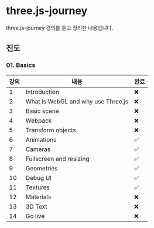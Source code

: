 # three.js-journey
three.js-journey 강의를 듣고 정리한 내용입니다.

## 진도
### 01. Basics
| 강의  | 내용                                 | 완료  |
|-----|------------------------------------|-----|
| 1   | Introduction                       | ❌   |
| 2   | What is WebGL and why use Three.js | ❌   |
| 3   | Basic scene                        | ❌   |
| 4   | Webpack                            | ❌   |
| 5   | Transform objects                  | ❌   |
| 6   | Animations                         | ✅   |
| 7   | Cameras                            | ✅   |
| 8   | Fullscreen and resizing            | ✅   |
| 9   | Geometries                         | ✅   |
| 10  | Debug UI                           | ✅   |
| 11  | Textures                           | ✅   |
| 12  | Materials                          | ❌   |
| 13  | 3D Text                            | ❌   |
| 14  | Go live                            | ❌   |
